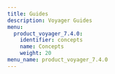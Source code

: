 ```yaml
---
title: Guides
description: Voyager Guides
menu:
  product_voyager_7.4.0:
    identifier: concepts
    name: Concepts
    weight: 20
menu_name: product_voyager_7.4.0
---
```



